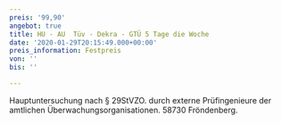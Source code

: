 ```yaml
---
preis: '99,90'
angebot: true
title: HU - AU  Tüv - Dekra - GTÜ 5 Tage die Woche
date: '2020-01-29T20:15:49.000+00:00'
preis_information: Festpreis
von: ''
bis: ''

---
```

Hauptuntersuchung nach § 29StVZO. durch externe Prüfingenieure der amtlichen Überwachungsorganisationen. 58730 Fröndenberg.
